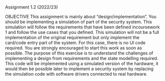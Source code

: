 Assignment 1.2 (2022/23)

OBJECTIVE
This assignment is mainly about “design/implementation”. You should be implementing a simulation of part of the security system. This simulation will follow the requirements that have been defined incoursework 1 and follow the use cases that you defined. This simulation will not be a full implementation of the original requirement but only implement the card/code entry part of the system. For this case, there is no UI code required. You are strongly encouraged to start this work as soon as possible.
The purpose of this exercise is to understand the challenges of implementing a design from requirements and the state modelling required. This code will be implemented using a simulated version of the hardware, it would then be possible later to implement a security system by replacing the simulation code with software drivers connected to real hardware.
